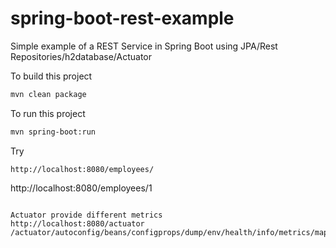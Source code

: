 # spring-boot-rest-example
Simple example of a REST Service in Spring Boot using JPA/Rest Repositories/h2database/Actuator

To build this project
```bash
mvn clean package
```

To run this project
```bash
mvn spring-boot:run
```

Try
```
http://localhost:8080/employees/
```
http://localhost:8080/employees/1
```

Actuator provide different metrics
http://localhost:8080/actuator
/actuator/autoconfig/beans/configprops/dump/env/health/info/metrics/mappings/shutdown/trace/logfile/flyway/liquibase
